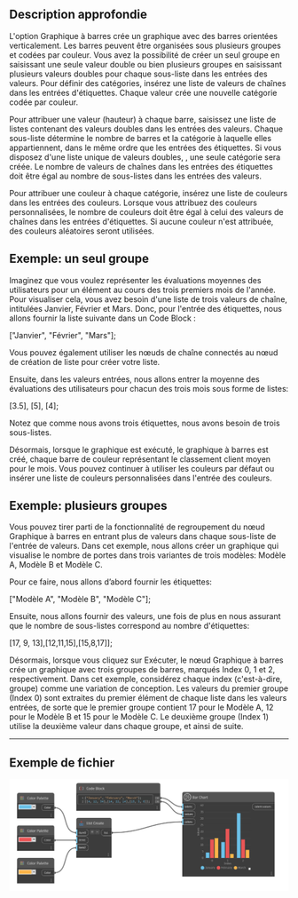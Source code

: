 ## Description approfondie

L'option Graphique à barres crée un graphique avec des barres orientées verticalement. Les barres peuvent être organisées sous plusieurs groupes et codées par couleur. Vous avez la possibilité de créer un seul groupe en saisissant une seule valeur double ou bien plusieurs groupes en saisissant plusieurs valeurs doubles pour chaque sous-liste dans les entrées des valeurs. Pour définir des catégories, insérez une liste de valeurs de chaînes dans les entrées d'étiquettes. Chaque valeur crée une nouvelle catégorie codée par couleur.

Pour attribuer une valeur (hauteur) à chaque barre, saisissez une liste de listes contenant des valeurs doubles dans les entrées des valeurs. Chaque sous-liste détermine le nombre de barres et la catégorie à laquelle elles appartiennent, dans le même ordre que les entrées des étiquettes. Si vous disposez d'une liste unique de valeurs doubles, , une seule catégorie sera créée. Le nombre de valeurs de chaînes dans les entrées des étiquettes doit être égal au nombre de sous-listes dans les entrées des valeurs.

Pour attribuer une couleur à chaque catégorie, insérez une liste de couleurs dans les entrées des couleurs. Lorsque vous attribuez des couleurs personnalisées, le nombre de couleurs doit être égal à celui des valeurs de chaînes dans les entrées d'étiquettes. Si aucune couleur n'est attribuée, des couleurs aléatoires seront utilisées.

## Exemple: un seul groupe

Imaginez que vous voulez représenter les évaluations moyennes des utilisateurs pour un élément au cours des trois premiers mois de l'année. Pour visualiser cela, vous avez besoin d'une liste de trois valeurs de chaîne, intitulées Janvier, Février et Mars.
Donc, pour l'entrée des étiquettes, nous allons fournir la liste suivante dans un Code Block :

["Janvier", "Février", "Mars"];

Vous pouvez également utiliser les nœuds de chaîne connectés au nœud de création de liste pour créer votre liste.

Ensuite, dans les valeurs entrées, nous allons entrer la moyenne des évaluations des utilisateurs pour chacun des trois mois sous forme de listes:

[3.5], [5], [4];

Notez que comme nous avons trois étiquettes, nous avons besoin de trois sous-listes.

Désormais, lorsque le graphique est exécuté, le graphique à barres est créé, chaque barre de couleur représentant le classement client moyen pour le mois. Vous pouvez continuer à utiliser les couleurs par défaut ou insérer une liste de couleurs personnalisées dans l'entrée des couleurs.

## Exemple: plusieurs groupes

Vous pouvez tirer parti de la fonctionnalité de regroupement du nœud Graphique à barres en entrant plus de valeurs dans chaque sous-liste de l'entrée de valeurs. Dans cet exemple, nous allons créer un graphique qui visualise le nombre de portes dans trois variantes de trois modèles: Modèle A, Modèle B et Modèle C.

Pour ce faire, nous allons d’abord fournir les étiquettes:

["Modèle A", "Modèle B", "Modèle C"];

Ensuite, nous allons fournir des valeurs, une fois de plus en nous assurant que le nombre de sous-listes correspond au nombre d'étiquettes:

[17, 9, 13],[12,11,15],[15,8,17]];

Désormais, lorsque vous cliquez sur Exécuter, le nœud Graphique à barres crée un graphique avec trois groupes de barres, marqués Index 0, 1 et 2, respectivement. Dans cet exemple, considérez chaque index (c'est-à-dire, groupe) comme une variation de conception. Les valeurs du premier groupe (Index 0) sont extraites du premier élément de chaque liste dans les valeurs entrées, de sorte que le premier groupe contient 17 pour le Modèle A, 12 pour le Modèle B et 15 pour le Modèle C. Le deuxième groupe (Index 1) utilise la deuxième valeur dans chaque groupe, et ainsi de suite.

___
## Exemple de fichier

![Bar Chart](./CoreNodeModelsWpf.Charts.BarChartNodeModel_img.jpg)

